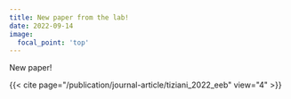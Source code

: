 ```yaml
---
title: New paper from the lab!
date: 2022-09-14
image:
  focal_point: 'top'
---
```




New paper!


<!--more-->

{{< cite page="/publication/journal-article/tiziani_2022_eeb" view="4" >}}